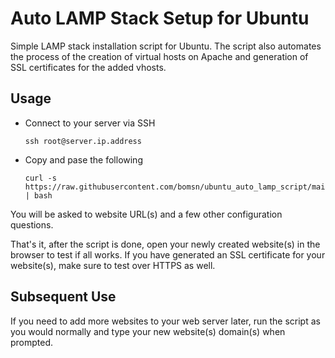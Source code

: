 # Auto LAMP Stack Setup for Ubuntu
Simple LAMP stack installation script for Ubuntu. The script also automates the process of the creation of virtual hosts on Apache and generation of SSL certificates for the added vhosts.

## Usage

- Connect to your server via SSH

      ssh root@server.ip.address

- Copy and pase the following 
        
      curl -s https://raw.githubusercontent.com/bomsn/ubuntu_auto_lamp_script/main/ubuntu_auto_lamp_setup.sh | bash

You will be asked to website URL(s) and a few other configuration questions.

That's it, after the script is done, open your newly created website(s) in the browser to test if all works. If you have generated an SSL certificate for your website(s), make sure to test over HTTPS as well. 

## Subsequent Use

If you need to add more websites to your web server later, run the script as you would normally and type your new website(s) domain(s) when prompted.
